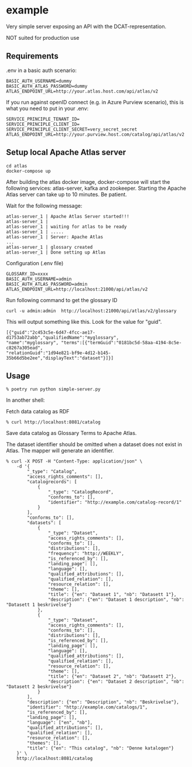 # example

Very simple server exposing an API with the DCAT-representation.

NOT suited for production use

## Requirements

.env in a basic auth scenario:

```Shell
BASIC_AUTH_USERNAME=dummy
BASIC_AUTH_ATLAS_PASSWORD=dummy
ATLAS_ENDPOINT_URL=http://your.atlas.host.com/api/atlas/v2
```

If you run against openID connect (e.g. in Azure Purview scenario), this is what you need to put in your .env:

```Shell
SERVICE_PRINCIPLE_TENANT_ID=
SERVICE_PRINCIPLE_CLIENT_ID=
SERVICE_PRINCIPLE_CLIENT_SECRET=very_secret_secret
ATLAS_ENDPOINT_URL=http://your.purview.host.com/catalog/api/atlas/v2
```

## Setup local Apache Atlas server

```Shell
cd atlas
docker-compose up
```

After building the atlas docker image, docker-compose will start the following
services: atlas-server, kafka and zookeeper. Starting the Apache Atlas server
can take up to 10 minutes. Be patient.

Wait for the following message:

```Shell
atlas-server_1 | Apache Atlas Server started!!!
atlas-server_1 | 
atlas-server_1 | waiting for atlas to be ready
atlas-server_1 | .....
atlas-server_1 | Server: Apache Atlas
...
atlas-server_1 | glossary created
atlas-server_1 | Done setting up Atlas
```

Configuration (.env file)

```Shell
GLOSSARY_ID=xxxx
BASIC_AUTH_USERNAME=admin
BASIC_AUTH_ATLAS_PASSWORD=admin
ATLAS_ENDPOINT_URL=http://localhost:21000/api/atlas/v2
```

Run following command to get the glossary ID

```Shell
curl -u admin:admin  http://localhost:21000/api/atlas/v2/glossary
```

This will output something like this. Look for the value for "guid".

```Shell
[{"guid":"2c453c5e-6d47-4fcc-ae17-d1753ab72abb","qualifiedName":"myglossary",
"name":"myglossary", "terms":[{"termGuid":"0181bc5d-58aa-4194-8c5e-c8267a305ead",
"relationGuid":"1d94e821-bf9e-4d12-b145-35b66d5be2ee","displayText":"dataset"}]}]
```

## Usage

```Shell
% poetry run python simple-server.py
```

In another shell:

Fetch data catalog as RDF
```Shell
% curl http://localhost:8081/catalog
```

Save data catalog as Glossary Terms to Apache Atlas. 

The dataset identifier should be omitted when a dataset does not exist in Atlas. The mapper will generate an identifier.
```Shell
% curl -X POST -H "Content-Type: application/json" \
    -d '{ 
        "_type": "Catalog",
        "access_rights_comments": [],
        "catalogrecords": [
            {
                "_type": "CatalogRecord",
                "conforms_to": [],
                "identifier": "http://example.com/catalog-record/1"
            }
        ],
        "conforms_to": [],
        "datasets": [
            {
                "_type": "Dataset",
                "access_rights_comments": [],
                "conforms_to": [],
                "distributions": [],
                "frequency": "http://WEEKLY",
                "is_referenced_by": [],
                "landing_page": [],
                "language": [],
                "qualified_attributions": [],
                "qualified_relation": [],
                "resource_relation": [],
                "theme": [],
                "title": {"en": "Dataset 1", "nb": "Datasett 1"},
                "description": {"en": "Dataset 1 description", "nb": "Datasett 1 beskrivelse"}
            },
            {
                "_type": "Dataset",
                "access_rights_comments": [],
                "conforms_to": [],
                "distributions": [],
                "is_referenced_by": [],
                "landing_page": [],
                "language": [],
                "qualified_attributions": [],
                "qualified_relation": [],
                "resource_relation": [],
                "theme": [],
                "title": {"en": "Dataset 2", "nb": "Datasett 2"},
                "description": {"en": "Dataset 2 description", "nb": "Datasett 2 beskrivelse"}
            }
        ],
        "description": {"en": "Description", "nb": "Beskrivelse"},
        "identifier": "http://example.com/catalogs/1",
        "is_referenced_by": [],
        "landing_page": [],
        "language": ["en", "nb"],
        "qualified_attributions": [],
        "qualified_relation": [],
        "resource_relation": [],
        "themes": [],
        "title": {"en": "This catalog", "nb": "Denne katalogen"}
    }' \
    http://localhost:8081/catalog
```